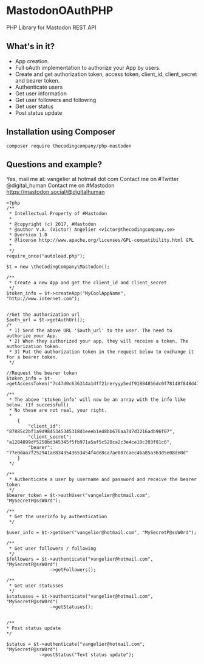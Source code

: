 # MastodonOAuthPHP
PHP Library for Mastodon REST API

## What's in it?

* App creation.
* Full oAuth implementation to authorize your App by users.
* Create and get authorization token, access token, client_id, client_secret and bearer token.
* Authenticate users
* Get user information
* Get user followers and following
* Get user status
* Post status update


## Installation using Composer

```
composer require thecodingcompany/php-mastodon
```

## Questions and example?

Yes, mail me at: vangelier at hotmail dot com
Contact me on #Twitter @digital_human
Contact me on #Mastodon https://mastodon.social/@digitalhuman

```
<?php
/**
 * Intellectual Property of #Mastodon
 * 
 * @copyright (c) 2017, #Mastodon
 * @author V.A. (Victor) Angelier <victor@thecodingcompany.se>
 * @version 1.0
 * @license http://www.apache.org/licenses/GPL-compatibility.html GPL
 * 
 */
require_once("autoload.php");

$t = new \theCodingCompany\Mastodon();

/**
 * Create a new App and get the client_id and client_secret
 */
$token_info = $t->createApp("MyCoolAppName", "http://www.internet.com");


//Get the authorization url
$auth_url = $t->getAuthUrl();
/*
 * 1) Send the above URL '$auth_url' to the user. The need to authorize your App. 
 * 2) When they authorized your app, they will receive a token. The authorization token.
 * 3) Put the authorization token in the request below to exchange it for a bearer token.
 */

//Request the bearer token
$token_info = $t->getAccessToken("7c47d0c636314a1dff21reryyy5edf91884856dc0f78148f848d475136");

/**
 * The above '$token_info' will now be an array with the info like below. (If successfull)
 * No these are not real, your right.
 * 
    {
        "client_id": "87885c2bf1a9d9845345345318d1eeeb1e48bb676aa747d3216adb96f07",
        "client_secret": "a1284899df5250bd345345f5fb971a5af5c520ca2c3e4ce10c203f81c6",
        "bearer": "77e0daa7f252941ae8343543653454f4de8ca7ae087caec4ba85a363d5e08de0d"
    }
 */

/**
 * Authenticate a user by username and password and receive the bearer token
 */
$bearer_token = $t->authUser("vangelier@hotmail.com", "MySecretP@ssW0rd");

/**
 * Get the userinfo by authentication
 */

$user_info = $t->getUser("vangelier@hotmail.com", "MySecretP@ssW0rd");

/**
 * Get user followers / following
 */
$followers = $t->authenticate("vangelier@hotmail.com", "MySecretP@ssW0rd")
                ->getFollowers();

/**
 * Get user statusses
 */
$statusses = $t->authenticate("vangelier@hotmail.com", "MySecretP@ssW0rd")
                ->getStatuses();


/**
* Post status update
*/

$status = $t->authenticate("vangelier@hotmail.com", "MySecretP@ssW0rd")
            ->postStatus("Text status update");

```